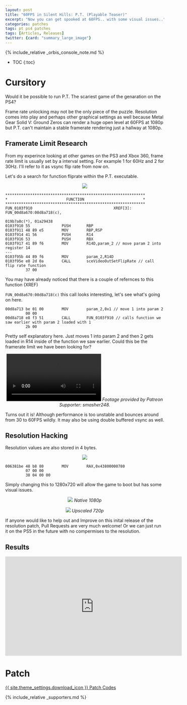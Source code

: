 ```yaml
---
layout: post
title: "60FPS in Silent Hills: P.T. (Playable Teaser)"
excerpt: "Now you can get spooked at 60FPS.. with some visual issues.."
categories: patches
tags: pt ps4 patches
tags: [Articles, Releases]
twitter: {card: "summary_large_image"}
---
```


{% include_relative _orbis_console_note.md %}

* TOC
{:toc}

# Cursitory

Would it be possible to run P.T. The scariest game of the genaration on the PS4?

Frame rate unlocking may not be the only piece of the puzzle. Resolution comes into play and perhaps other graphical settings as well because Metal Gear Solid V: Ground Zeros can render a huge open level at 60FPS at 1080p but P.T. can't maintain a stable framerate rendering just a hallway at 1080p.

## Framerate Limit Research

From my experince looking at other games on the PS3 and Xbox 360, frame rate limit is usually set by a interval setting. For example 1 for 60Hz and 2 for 30Hz. I'll refer to it as vsync flip rate from now on.

Let's do a search for function fliprate within the P.T. executable.

<p align="center">
<img src="{% link assets/images/pt-60fps/pt-ghdra0.png %}">
</p>

```
**************************************************************
*                          FUNCTION                          *
**************************************************************
FUN_0103f910                                    XREF[3]:     FUN_00d8a670:00d8a718(c), 
                                                               019b7a8c(*), 01a29438  
0103f910 55              PUSH       RBP
0103f911 48 89 e5        MOV        RBP,RSP
0103f914 41 56           PUSH       R14
0103f916 53              PUSH       RBX
0103f917 41 89 f6        MOV        R14D,param_2 // move param 2 into register 14
---
0103f95b 44 89 f6        MOV        param_2,R14D
0103f95e e8 2d 0a        CALL       sceVideoOutSetFlipRate // call flip rate function
         37 00
```

You may have already noticed that there is a couple of refernces to this function (XREF)

`FUN_00d8a670:00d8a718(c)` this call looks interesting, let's see what's going on here.

```
00d8a713 be 01 00        MOV        param_2,0x1 // move 1 into param 2
         00 00
00d8a718 e8 f3 51        CALL       FUN_0103f910 // calls function we saw earlier with param 2 loaded with 1
         2b 00

```

Pretty self explanatory here. Just moves 1 into param 2 and then 2 gets loaded in R14 inside of the function we saw earlier. Could this be the framerate limit we have been looking for?

<div align="center" class="video-container">
<video controls >
  <source src="/assets/images/pt-60fps/PT-1080-fps0-demo.mp4" type="video/mp4">
</video>
<em>Footage provided by Patreon Supporter: smasher248.</em>
</div>

Turns out it is! Although performance is too unstable and bounces around from 30 to 60FPS wildly. It may also be using double buffered vsync as well.

## Resolution Hacking

Resolution values are also stored in 4 bytes.

<p align="center">
<img src="{% link assets/images/pt-60fps/pt-ghdra1.png %}">
</p>

```
006381be 48 b8 80        MOV        RAX,0x43800000780
         07 00 00 
         38 04 00 00
```

Simply changing this to 1280x720 will allow the game to boot but has some visual issues.

<p align="center">
<img src="{% link assets/images/pt-60fps/pt-res-b.png %}">
<em>Native 1080p</em>
</p>

<p align="center">
<img src="{% link assets/images/pt-60fps/pt-res-a.png %}">
<em>Upscaled 720p</em>
</p>

If anyone would like to help out and Improve on this inital release of the resolution patch, Pull Requests are very much welcome! Or we can just run it on the PS5 in the future with no compermises to the resolution.

## Results

<div align="center" class="video-container">
<iframe width="560" height="315" src="https://www.youtube.com/embed/WhRceDucjfQ" title="YouTube video player" frameborder="0" allow="accelerometer; autoplay; clipboard-write; encrypted-media; gyroscope; picture-in-picture" allowfullscreen></iframe>
</div>

# Patch

<a href="https://github.com/illusion0001/illusion0001.github.io/blob/main/_patches/shgame-pt.md#60-fps" class="button" role="button">{{ site.theme_settings.download_icon }} Patch Codes</a>

{% include_relative _supporters.md %}
